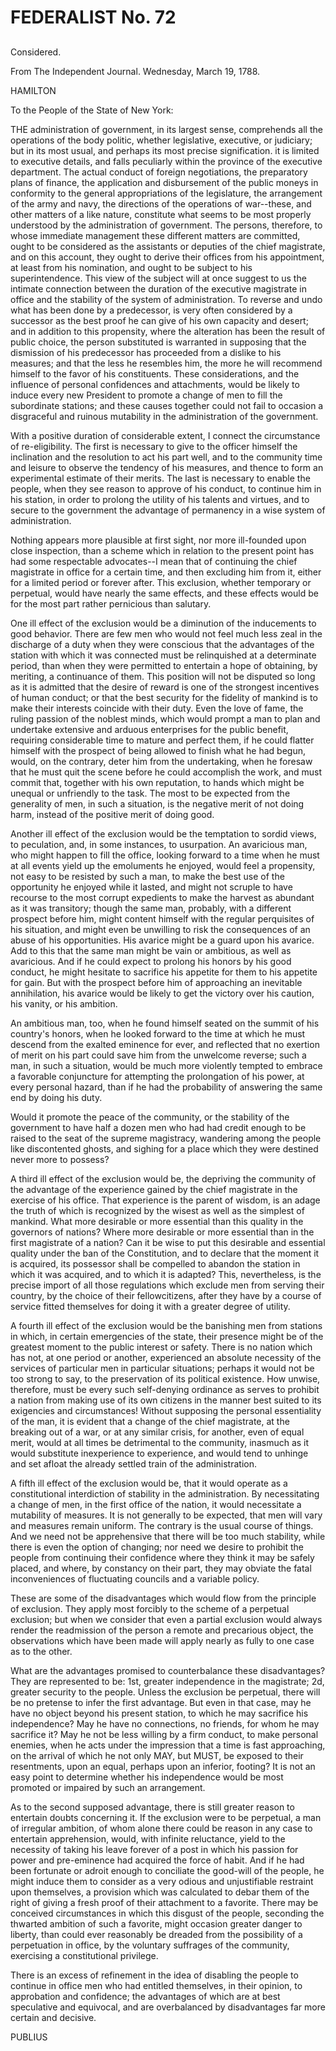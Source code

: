 # FEDERALIST No. 72
## 

Considered.

From The Independent Journal. Wednesday, March 19, 1788.

HAMILTON

To the People of the State of New York:

THE administration of government, in its largest sense, comprehends all
the operations of the body politic, whether legislative, executive,
or judiciary; but in its most usual, and perhaps its most precise
signification. it is limited to executive details, and falls peculiarly
within the province of the executive department. The actual conduct of
foreign negotiations, the preparatory plans of finance, the application
and disbursement of the public moneys in conformity to the general
appropriations of the legislature, the arrangement of the army and navy,
the directions of the operations of war--these, and other matters of a
like nature, constitute what seems to be most properly understood by the
administration of government. The persons, therefore, to whose immediate
management these different matters are committed, ought to be considered
as the assistants or deputies of the chief magistrate, and on this
account, they ought to derive their offices from his appointment,
at least from his nomination, and ought to be subject to his
superintendence. This view of the subject will at once suggest to us the
intimate connection between the duration of the executive magistrate in
office and the stability of the system of administration. To reverse and
undo what has been done by a predecessor, is very often considered by a
successor as the best proof he can give of his own capacity and desert;
and in addition to this propensity, where the alteration has been
the result of public choice, the person substituted is warranted in
supposing that the dismission of his predecessor has proceeded from a
dislike to his measures; and that the less he resembles him, the more
he will recommend himself to the favor of his constituents. These
considerations, and the influence of personal confidences and
attachments, would be likely to induce every new President to promote
a change of men to fill the subordinate stations; and these causes
together could not fail to occasion a disgraceful and ruinous mutability
in the administration of the government.

With a positive duration of considerable extent, I connect the
circumstance of re-eligibility. The first is necessary to give to the
officer himself the inclination and the resolution to act his part well,
and to the community time and leisure to observe the tendency of his
measures, and thence to form an experimental estimate of their merits.
The last is necessary to enable the people, when they see reason to
approve of his conduct, to continue him in his station, in order to
prolong the utility of his talents and virtues, and to secure to
the government the advantage of permanency in a wise system of
administration.

Nothing appears more plausible at first sight, nor more ill-founded upon
close inspection, than a scheme which in relation to the present point
has had some respectable advocates--I mean that of continuing the chief
magistrate in office for a certain time, and then excluding him from it,
either for a limited period or forever after. This exclusion, whether
temporary or perpetual, would have nearly the same effects, and these
effects would be for the most part rather pernicious than salutary.

One ill effect of the exclusion would be a diminution of the inducements
to good behavior. There are few men who would not feel much less zeal in
the discharge of a duty when they were conscious that the advantages
of the station with which it was connected must be relinquished at a
determinate period, than when they were permitted to entertain a hope of
obtaining, by meriting, a continuance of them. This position will not be
disputed so long as it is admitted that the desire of reward is one of
the strongest incentives of human conduct; or that the best security for
the fidelity of mankind is to make their interests coincide with their
duty. Even the love of fame, the ruling passion of the noblest minds,
which would prompt a man to plan and undertake extensive and arduous
enterprises for the public benefit, requiring considerable time to
mature and perfect them, if he could flatter himself with the prospect
of being allowed to finish what he had begun, would, on the contrary,
deter him from the undertaking, when he foresaw that he must quit
the scene before he could accomplish the work, and must commit that,
together with his own reputation, to hands which might be unequal or
unfriendly to the task. The most to be expected from the generality
of men, in such a situation, is the negative merit of not doing harm,
instead of the positive merit of doing good.

Another ill effect of the exclusion would be the temptation to sordid
views, to peculation, and, in some instances, to usurpation. An
avaricious man, who might happen to fill the office, looking forward to
a time when he must at all events yield up the emoluments he enjoyed,
would feel a propensity, not easy to be resisted by such a man, to make
the best use of the opportunity he enjoyed while it lasted, and might
not scruple to have recourse to the most corrupt expedients to make the
harvest as abundant as it was transitory; though the same man, probably,
with a different prospect before him, might content himself with the
regular perquisites of his situation, and might even be unwilling to
risk the consequences of an abuse of his opportunities. His avarice
might be a guard upon his avarice. Add to this that the same man might
be vain or ambitious, as well as avaricious. And if he could expect to
prolong his honors by his good conduct, he might hesitate to sacrifice
his appetite for them to his appetite for gain. But with the prospect
before him of approaching an inevitable annihilation, his avarice
would be likely to get the victory over his caution, his vanity, or his
ambition.

An ambitious man, too, when he found himself seated on the summit of his
country's honors, when he looked forward to the time at which he must
descend from the exalted eminence for ever, and reflected that no
exertion of merit on his part could save him from the unwelcome reverse;
such a man, in such a situation, would be much more violently tempted to
embrace a favorable conjuncture for attempting the prolongation of
his power, at every personal hazard, than if he had the probability of
answering the same end by doing his duty.

Would it promote the peace of the community, or the stability of the
government to have half a dozen men who had had credit enough to be
raised to the seat of the supreme magistracy, wandering among the
people like discontented ghosts, and sighing for a place which they were
destined never more to possess?

A third ill effect of the exclusion would be, the depriving the
community of the advantage of the experience gained by the chief
magistrate in the exercise of his office. That experience is the parent
of wisdom, is an adage the truth of which is recognized by the wisest as
well as the simplest of mankind. What more desirable or more essential
than this quality in the governors of nations? Where more desirable or
more essential than in the first magistrate of a nation? Can it be
wise to put this desirable and essential quality under the ban of
the Constitution, and to declare that the moment it is acquired, its
possessor shall be compelled to abandon the station in which it was
acquired, and to which it is adapted? This, nevertheless, is the precise
import of all those regulations which exclude men from serving their
country, by the choice of their fellowcitizens, after they have by a
course of service fitted themselves for doing it with a greater degree
of utility.

A fourth ill effect of the exclusion would be the banishing men from
stations in which, in certain emergencies of the state, their presence
might be of the greatest moment to the public interest or safety. There
is no nation which has not, at one period or another, experienced an
absolute necessity of the services of particular men in particular
situations; perhaps it would not be too strong to say, to the
preservation of its political existence. How unwise, therefore, must be
every such self-denying ordinance as serves to prohibit a nation
from making use of its own citizens in the manner best suited to
its exigencies and circumstances! Without supposing the personal
essentiality of the man, it is evident that a change of the chief
magistrate, at the breaking out of a war, or at any similar crisis, for
another, even of equal merit, would at all times be detrimental to the
community, inasmuch as it would substitute inexperience to experience,
and would tend to unhinge and set afloat the already settled train of
the administration.

A fifth ill effect of the exclusion would be, that it would operate as
a constitutional interdiction of stability in the administration. By
necessitating a change of men, in the first office of the nation, it
would necessitate a mutability of measures. It is not generally to be
expected, that men will vary and measures remain uniform. The contrary
is the usual course of things. And we need not be apprehensive that
there will be too much stability, while there is even the option of
changing; nor need we desire to prohibit the people from continuing
their confidence where they think it may be safely placed, and where,
by constancy on their part, they may obviate the fatal inconveniences of
fluctuating councils and a variable policy.

These are some of the disadvantages which would flow from the principle
of exclusion. They apply most forcibly to the scheme of a perpetual
exclusion; but when we consider that even a partial exclusion would
always render the readmission of the person a remote and precarious
object, the observations which have been made will apply nearly as fully
to one case as to the other.

What are the advantages promised to counterbalance these disadvantages?
They are represented to be: 1st, greater independence in the magistrate;
2d, greater security to the people. Unless the exclusion be perpetual,
there will be no pretense to infer the first advantage. But even in that
case, may he have no object beyond his present station, to which he may
sacrifice his independence? May he have no connections, no friends, for
whom he may sacrifice it? May he not be less willing by a firm conduct,
to make personal enemies, when he acts under the impression that a time
is fast approaching, on the arrival of which he not only MAY, but
MUST, be exposed to their resentments, upon an equal, perhaps upon an
inferior, footing? It is not an easy point to determine whether his
independence would be most promoted or impaired by such an arrangement.

As to the second supposed advantage, there is still greater reason to
entertain doubts concerning it. If the exclusion were to be perpetual,
a man of irregular ambition, of whom alone there could be reason in any
case to entertain apprehension, would, with infinite reluctance, yield
to the necessity of taking his leave forever of a post in which his
passion for power and pre-eminence had acquired the force of habit. And
if he had been fortunate or adroit enough to conciliate the good-will
of the people, he might induce them to consider as a very odious
and unjustifiable restraint upon themselves, a provision which was
calculated to debar them of the right of giving a fresh proof of their
attachment to a favorite. There may be conceived circumstances in which
this disgust of the people, seconding the thwarted ambition of such
a favorite, might occasion greater danger to liberty, than could ever
reasonably be dreaded from the possibility of a perpetuation in office,
by the voluntary suffrages of the community, exercising a constitutional
privilege.

There is an excess of refinement in the idea of disabling the people to
continue in office men who had entitled themselves, in their opinion,
to approbation and confidence; the advantages of which are at best
speculative and equivocal, and are overbalanced by disadvantages far
more certain and decisive.

PUBLIUS





